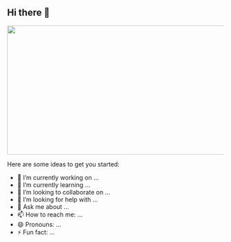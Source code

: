 ## Hi there 👋

<a href="https://github.com/devxb/gitanimals">
<img
  src="https://render.gitanimals.org/farms/wngud1004"
  width="600"
  height="300"
/>
</a>


Here are some ideas to get you started:

- 🔭 I’m currently working on ...
- 🌱 I’m currently learning ...
- 👯 I’m looking to collaborate on ...
- 🤔 I’m looking for help with ...
- 💬 Ask me about ...
- 📫 How to reach me: ...
- 😄 Pronouns: ...
- ⚡ Fun fact: ...

